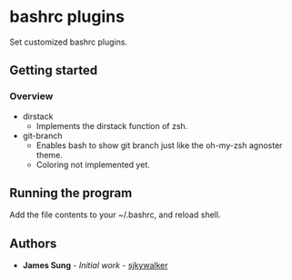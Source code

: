 # bashrc plugins

Set customized bashrc plugins.

## Getting started

### Overview

* dirstack
    * Implements the dirstack function of zsh.
* git-branch
    * Enables bash to show git branch just like the oh-my-zsh agnoster theme.
    * Coloring not implemented yet.

## Running the program

Add the file contents to your ~/.bashrc, and reload shell.

## Authors

* **James Sung** - *Initial work* - [sjkywalker](https://github.com/sjkywalker)

